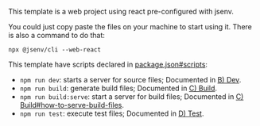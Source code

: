 This template is a web project using react pre-configured with jsenv.

You could just copy paste the files on your machine to start using it. There is also a command to do that:

```console
npx @jsenv/cli --web-react
```

This template have scripts declared in [package.json#scripts](./package.json#L6):

- `npm run dev`: starts a server for source files; Documented in [B) Dev](../../../../docs/users/b_dev/b_dev.md).
- `npm run build`: generate build files; Documented in [C) Build](../../../../docs/users/c_build/c_build.md).
- `npm run build:serve`: start a server for build files; Documented in [C) Build#how-to-serve-build-files](../../../../docs/users/c_build/c_build.md#3-how-to-serve-build-files).
- `npm run test`: execute test files; Documented in [D) Test](../../../../docs/users/d_test/d_test.md).
